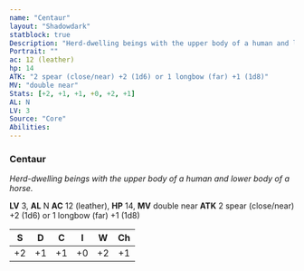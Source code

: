 ```yaml
---
name: "Centaur"
layout: "Shadowdark"
statblock: true
Description: "Herd-dwelling beings with the upper body of a human and lower body of a horse."
Portrait: ""
ac: 12 (leather)
hp: 14
ATK: "2 spear (close/near) +2 (1d6) or 1 longbow (far) +1 (1d8)"
MV: "double near"
Stats: [+2, +1, +1, +0, +2, +1]
AL: N
LV: 3
Source: "Core"
Abilities:
---
```


### Centaur

_Herd-dwelling beings with the upper body of a human and lower body of a horse._

**LV** 3, **AL** N
**AC** 12 (leather), **HP** 14, **MV** double near
**ATK** 2 spear (close/near) +2 (1d6) or 1 longbow (far) +1 (1d8)

|  S  |  D  |  C  |  I  |  W  |  Ch  |
|:---:|:---:|:---:|:---:|:---:|:----:|
| +2 | +1 | +1 | +0 | +2 | +1 |

